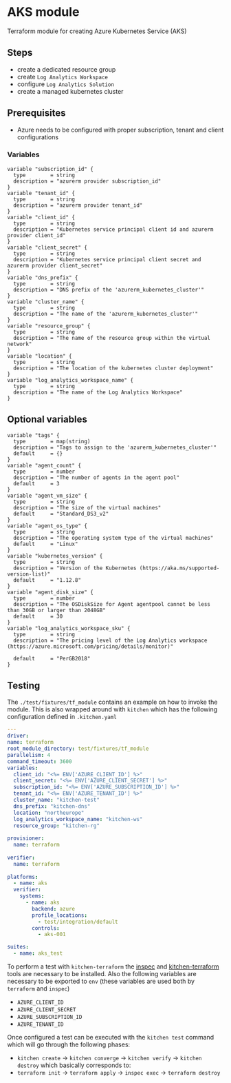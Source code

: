 # **AKS module**

Terraform module for creating Azure Kubernetes Service (AKS)


## Steps

* create a dedicated resource group
* create `Log Analytics Workspace`
* configure `Log Analytics Solution`
* create a managed kubernetes cluster

## Prerequisites
* Azure needs to be configured with proper subscription, tenant and client configurations
### Variables
```hcl
variable "subscription_id" {
  type        = string
  description = "azurerm provider subscription_id"
}
variable "tenant_id" {
  type        = string
  description = "azurerm provider tenant_id"
}
variable "client_id" {
  type        = string
  description = "Kubernetes service principal client id and azurerm provider client_id"
}
variable "client_secret" {
  type        = string
  description = "Kubernetes service principal client secret and azurerm provider client_secret"
}
variable "dns_prefix" {
  type        = string
  description = "DNS prefix of the 'azurerm_kubernetes_cluster'"
}
variable "cluster_name" {
  type        = string
  description = "The name of the 'azurerm_kubernetes_cluster'"
}
variable "resource_group" {
  type        = string
  description = "The name of the resource group within the virtual network"
}
variable "location" {
  type        = string
  description = "The location of the kubernetes cluster deployment"
}
variable "log_analytics_workspace_name" {
  type        = string
  description = "The name of the Log Analytics Workspace"
}
```
## Optional variables
```hcl
variable "tags" {
  type        = map(string)
  description = "Tags to assign to the 'azurerm_kubernetes_cluster'"
  default     = {}
}
variable "agent_count" {
  type        = number
  description = "The number of agents in the agent pool"
  default     = 3
}
variable "agent_vm_size" {
  type        = string
  description = "The size of the virtual machines"
  default     = "Standard_DS3_v2"
}
variable "agent_os_type" {
  type        = string
  description = "The operating system type of the virtual machines"
  default     = "Linux"
}
variable "kubernetes_version" {
  type        = string
  description = "Version of the Kubernetes (https://aka.ms/supported-version-list)"
  default     = "1.12.8"
}
variable "agent_disk_size" {
  type        = number
  description = "The OSDiskSize for Agent agentpool cannot be less than 30GB or larger than 2048GB"
  default     = 30
}
variable "log_analytics_workspace_sku" {
  type        = string
  description = "The pricing level of the Log Analytics workspace (https://azure.microsoft.com/pricing/details/monitor)"

  default     = "PerGB2018"
}
```
## Testing
The  `./test/fixtures/tf_module` contains an example on how to invoke the module. This is also wrapped around with `kitchen` which has the following configuration defined in `.kitchen.yaml`
```yaml
---
driver:
name: terraform
root_module_directory: test/fixtures/tf_module
parallelism: 4
command_timeout: 3600
variables:
  client_id: "<%= ENV['AZURE_CLIENT_ID'] %>"
  client_secret: "<%= ENV['AZURE_CLIENT_SECRET'] %>"
  subscription_id: "<%= ENV['AZURE_SUBSCRIPTION_ID'] %>"
  tenant_id: "<%= ENV['AZURE_TENANT_ID'] %>"
  cluster_name: "kitchen-test"
  dns_prefix: "kitchen-dns"
  location: "northeurope"
  log_analytics_workspace_name: "kitchen-ws"
  resource_group: "kitchen-rg"
  
provisioner:
  name: terraform
  
verifier:
  name: terraform
  
platforms:
  - name: aks
  verifier:
    systems:
      - name: aks
        backend: azure
        profile_locations:
          - test/integration/default
        controls:
          - aks-001

suites:
  - name: aks_test
```
To perform a test with `kitchen-terraform` the [inspec](https://www.inspec.io/) and [kitchen-terraform](https://newcontext-oss.github.io/kitchen-terraform/) tools are necessary to be installed. Also the following variables are necessary to be exported to `env` (these variables are used both by `terraform` and `inspec`)
* `AZURE_CLIENT_ID`
* `AZURE_CLIENT_SECRET`
* `AZURE_SUBSCRIPTION_ID`
* `AZURE_TENANT_ID`

Once configured a test can be executed with the `kitchen test` command which will go through the following phases:
* `kitchen create` -> `kitchen converge` -> `kitchen verify` -> `kitchen destroy`
which basically corresponds to:
* `terraform init` -> `terraform apply` -> `inspec exec` -> `terraform destroy`
